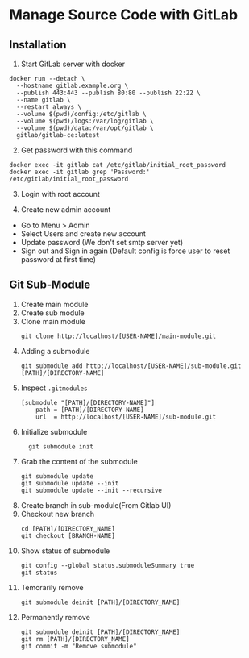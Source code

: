 # Manage Source Code with GitLab
## Installation
1. Start GitLab server with docker
```
docker run --detach \
  --hostname gitlab.example.org \
  --publish 443:443 --publish 80:80 --publish 22:22 \
  --name gitlab \
  --restart always \
  --volume $(pwd)/config:/etc/gitlab \
  --volume $(pwd)/logs:/var/log/gitlab \
  --volume $(pwd)/data:/var/opt/gitlab \
  gitlab/gitlab-ce:latest
```

2. Get password with this command
```
docker exec -it gitlab cat /etc/gitlab/initial_root_password
docker exec -it gitlab grep 'Password:' /etc/gitlab/initial_root_password
```

3. Login with root account

4. Create new admin account
* Go to Menu > Admin
* Select Users and create new account
* Update password (We don't set smtp server yet)
* Sign out and Sign in again (Default config is force user to reset password at first time)

## Git Sub-Module
1. Create main module
2. Create sub module
3. Clone main module
    ```
    git clone http://localhost/[USER-NAME]/main-module.git
    ```
4. Adding a submodule
    ```
    git submodule add http://localhost/[USER-NAME]/sub-module.git [PATH]/[DIRECTORY-NAME]
    ```
5. Inspect `.gitmodules`
    ```
    [submodule "[PATH]/[DIRECTORY-NAME]"]
        path = [PATH]/[DIRECTORY-NAME]
        url  = http://localhost/[USER-NAME]/sub-module.git
    ```
6. Initialize submodule
    ```
      git submodule init
    ```
7. Grab the content of the submodule
    ```
    git submodule update
    git submodule update --init
    git submodule update --init --recursive
    ```
8. Create branch in sub-module(From Gitlab UI)
9. Checkout new branch
    ```
    cd [PATH]/[DIRECTORY_NAME]
    git checkout [BRANCH-NAME]
    ```
10. Show status of submodule
    ```
    git config --global status.submoduleSummary true
    git status
    ```
11. Temorarily remove
    ```
    git submodule deinit [PATH]/[DIRECTORY_NAME]
    ```
12. Permanently remove
    ```
    git submodule deinit [PATH]/[DIRECTORY_NAME]
    git rm [PATH]/[DIRECTORY_NAME]
    git commit -m "Remove submodule"
    ```
